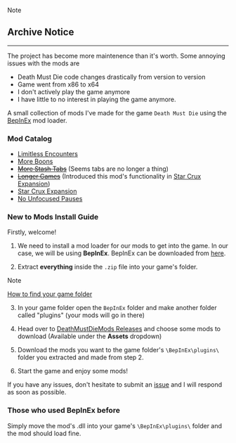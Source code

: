 > [!NOTE]
> ## Archive Notice
> ---
> The project has become more maintenence than it's worth. Some annoying issues with the mods are
> - Death Must Die code changes drastically from version to version
> - Game went from x86 to x64
> - I don't actively play the game anymore
> - I have little to no interest in playing the game anymore. 

A small collection of mods I've made for the game `Death Must Die` using the [BepInEx](https://github.com/BepInEx/BepInEx) mod loader.

### Mod Catalog

- [Limitless Encounters](../LimitlessEncounters/readme.md)
- [More Boons](../MoreBoons/readme.md)
- ~~[More Stash Tabs](../MoreStashTabs/readme.md)~~ (Seems tabs are no longer a thing)
- ~~[Longer Games](../LongerGames/readme.md)~~ (Introduced this mod's functionality in [Star Crux Expansion](../StarCruxExpansion/readme.md))
- [Star Crux Expansion](../StarCruxExpansion/readme.md)
- [No Unfocused Pauses](../NoUnfocusedPauses/readme.md)

### New to Mods Install Guide

Firstly, welcome!

1. We need to install a mod loader for our mods to get into the game. In our case, we will be using **BepInEx**.
BepInEx can be downloaded from [here](https://github.com/BepInEx/BepInEx/releases/download/v6.0.0-pre.1/BepInEx_UnityMono_x86_6.0.0-pre.1.zip).

2. Extract **everything** inside the `.zip` file into your game's folder.
> [!NOTE]
> [How to find your game folder](https://savelocation.net/steam-game-folder)

3. In your game folder open the `BepInEx` folder and make another folder called "plugins" (your mods will go in there)

3. Head over to [DeathMustDieMods Releases](https://github.com/JustArion/DeathMustDieMods/releases/latest) and choose some mods to download (Available under the **Assets** dropdown)

4. Download the mods you want to the game folder's `\BepInEx\plugins\` folder you extracted and made from step 2.

5. Start the game and enjoy some mods!

If you have any issues, don't hesitate to submit an [issue](https://github.com/JustArion/DeathMustDieMods/issues) and I will respond as soon as possible.

### Those who used BepInEx before
Simply move the mod's .dll into your game's `\BepInEx\plugins\` folder and the mod should load fine.
